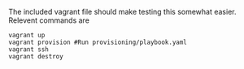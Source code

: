 The included vagrant file should make testing this somewhat easier.
Relevent commands are

```
vagrant up
vagrant provision #Run provisioning/playbook.yaml
vagrant ssh
vagrant destroy
```
